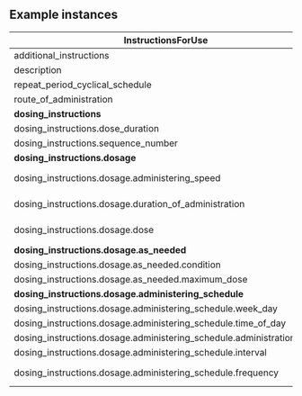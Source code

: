 ## Example instances

| InstructionsForUse   |                   |
|-----------------|-------------------|
| additional_instructions       |       | 
| description       |       | 
| repeat_period_cyclical_schedule       |       | 
| route_of_administration       |       | 
| **dosing_instructions**       |  --     | 
| dosing_instructions.dose_duration     |       | 
| dosing_instructions.sequence_number       |       | 
| **dosing_instructions.dosage**        | --      | 
| dosing_instructions.dosage.administering_speed        |   see CBB Range   | 
| dosing_instructions.dosage.duration_of_administration     |   see CBB TimeInterval   | 
| dosing_instructions.dosage.dose      |   see CBB Range    | 
| **dosing_instructions.dosage.as_needed**      | --      | 
| dosing_instructions.dosage.as_needed.condition        |       | 
| dosing_instructions.dosage.as_needed.maximum_dose     |       | 
| **dosing_instructions.dosage.administering_schedule**     |    --   | 
| dosing_instructions.dosage.administering_schedule.week_day        |       | 
| dosing_instructions.dosage.administering_schedule.time_of_day     |       | 
| dosing_instructions.dosage.administering_schedule.administration_time     |       | 
| dosing_instructions.dosage.administering_schedule.interval        |       | 
| dosing_instructions.dosage.administering_schedule.frequency       |  see CBB Range    | 




